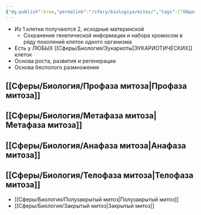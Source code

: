```yaml
---
{"dg-publish":true,"permalink":"/sfery/biologiya/mitoz/","tags":["Общаябиология"]}
---
```


- Из 1 клетки получаются 2, исходные материнской 
	- Сохранение генетической информации и набора хромосом в ряду поколений клеток одного организма 
- Есть у ЛЮБЫХ [[Сферы/Биология/Эукариоты\|ЭУКАРИОТИЧЕСКИХ]] клеток 
- Основа роста, развития и регенерации
- Основа бесполого размножения
## [[Сферы/Биология/Профаза митоза\|Профаза митоза]]
## [[Сферы/Биология/Метафаза митоза\|Метафаза митоза]]
## [[Сферы/Биология/Анафаза митоза\|Анафаза митоза]]
## [[Сферы/Биология/Телофаза митоза\|Телофаза митоза]]
- [[Сферы/Биология/Полузакрытый митоз\|Полузакрытый митоз]]
- [[Сферы/Биология/Закрытый митоз\|Закрытый митоз]] 